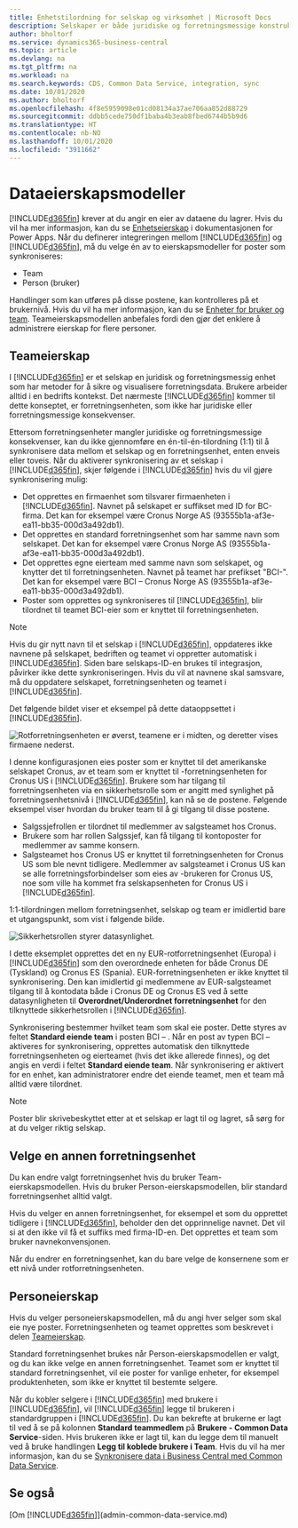 ```yaml
---
title: Enhetstilordning for selskap og virksomhet | Microsoft Docs
description: Selskaper er både juridiske og forretningsmessige konstruksjoner, og de brukes til å sikre og visualisere forretningsdata.
author: bholtorf
ms.service: dynamics365-business-central
ms.topic: article
ms.devlang: na
ms.tgt_pltfrm: na
ms.workload: na
ms.search.keywords: CDS, Common Data Service, integration, sync
ms.date: 10/01/2020
ms.author: bholtorf
ms.openlocfilehash: 4f8e5959098e01cd08134a37ae706aa852d88729
ms.sourcegitcommit: ddbb5cede750df1baba4b3eab8fbed6744b5b9d6
ms.translationtype: HT
ms.contentlocale: nb-NO
ms.lasthandoff: 10/01/2020
ms.locfileid: "3911662"
---
```

# <a name="data-ownership-models"></a>Dataeierskapsmodeller
[!INCLUDE[d365fin](includes/cds_long_md.md)] krever at du angir en eier av dataene du lagrer. Hvis du vil ha mer informasjon, kan du se [Enhetseierskap](https://docs.microsoft.com/powerapps/maker/common-data-service/types-of-entities#entity-ownership) i dokumentasjonen for Power Apps. Når du definerer integreringen mellom [!INCLUDE[d365fin](includes/cds_long_md.md)] og [!INCLUDE[d365fin](includes/d365fin_md.md)], må du velge én av to eierskapsmodeller for poster som synkroniseres:

* Team 
* Person (bruker)

Handlinger som kan utføres på disse postene, kan kontrolleres på et brukernivå. Hvis du vil ha mer informasjon, kan du se [Enheter for bruker og team](https://docs.microsoft.com/powerapps/developer/common-data-service/user-team-entities). Teameierskapsmodellen anbefales fordi den gjør det enklere å administrere eierskap for flere personer.

## <a name="team-ownership"></a>Teameierskap
I [!INCLUDE[d365fin](includes/d365fin_md.md)] er et selskap en juridisk og forretningsmessig enhet som har metoder for å sikre og visualisere forretningsdata. Brukere arbeider alltid i en bedrifts kontekst. Det nærmeste [!INCLUDE[d365fin](includes/cds_long_md.md)] kommer til dette konseptet, er forretningsenheten, som ikke har juridiske eller forretningsmessige konsekvenser.

Ettersom forretningsenheter mangler juridiske og forretningsmessige konsekvenser, kan du ikke gjennomføre en én-til-én-tilordning (1:1) til å synkronisere data mellom et selskap og en forretningsenhet, enten enveis eller toveis. Når du aktiverer synkronisering av et selskap i [!INCLUDE[d365fin](includes/d365fin_md.md)], skjer følgende i [!INCLUDE[d365fin](includes/cds_long_md.md)] hvis du vil gjøre synkronisering mulig:

* Det opprettes en firmaenhet som tilsvarer firmaenheten i [!INCLUDE[d365fin](includes/d365fin_md.md)]. Navnet på selskapet er suffikset med ID for BC-firma. Det kan for eksempel være Cronus Norge AS (93555b1a-af3e-ea11-bb35-000d3a492db1).
* Det opprettes en standard forretningsenhet som har samme navn som selskapet. Det kan for eksempel være Cronus Norge AS (93555b1a-af3e-ea11-bb35-000d3a492db1).
* Det opprettes egne eierteam med samme navn som selskapet, og knytter det til forretningsenheten. Navnet på teamet har prefikset "BCI-". Det kan for eksempel være BCI – Cronus Norge AS (93555b1a-af3e-ea11-bb35-000d3a492db1).
* Poster som opprettes og synkroniseres til [!INCLUDE[d365fin](includes/cds_long_md.md)], blir tilordnet til teamet BCI-eier som er knyttet til forretningsenheten.

> [!NOTE]
> Hvis du gir nytt navn til et selskap i [!INCLUDE[d365fin](includes/d365fin_md.md)], oppdateres ikke navnene på selskapet, bedriften og teamet vi oppretter automatisk i [!INCLUDE[d365fin](includes/cds_long_md.md)]. Siden bare selskaps-ID-en brukes til integrasjon, påvirker ikke dette synkroniseringen. Hvis du vil at navnene skal samsvare, må du oppdatere selskapet, forretningsenheten og teamet i [!INCLUDE[d365fin](includes/cds_long_md.md)].

Det følgende bildet viser et eksempel på dette dataoppsettet i [!INCLUDE[d365fin](includes/cds_long_md.md)].

![Rotforretningsenheten er øverst, teamene er i midten, og deretter vises firmaene nederst.](media/cds_bu_team_company.png)

I denne konfigurasjonen eies poster som er knyttet til det amerikanske selskapet Cronus, av et team som er knyttet til <ID>-forretningsenheten for Cronus US i [!INCLUDE[d365fin](includes/cds_long_md.md)]. Brukere som har tilgang til forretningsenheten via en sikkerhetsrolle som er angitt med synlighet på forretningsenhetsnivå i [!INCLUDE[d365fin](includes/cds_long_md.md)], kan nå se de postene. Følgende eksempel viser hvordan du bruker team til å gi tilgang til disse postene.

* Salgssjefrollen er tilordnet til medlemmer av salgsteamet hos Cronus.
* Brukere som har rollen Salgssjef, kan få tilgang til kontoposter for medlemmer av samme konsern.
* Salgsteamet hos Cronus US er knyttet til forretningsenheten for Cronus US som ble nevnt tidligere. Medlemmer av salgsteamet i Cronus US kan se alle forretningsforbindelser som eies av <ID>-brukeren for Cronus US, noe som ville ha kommet fra selskapsenheten for Cronus US i [!INCLUDE[d365fin](includes/d365fin_md.md)].

1:1-tilordningen mellom forretningsenhet, selskap og team er imidlertid bare et utgangspunkt, som vist i følgende bilde.

![Sikkerhetsrollen styrer datasynlighet.](media/cds_bu_team_company_2.png)

I dette eksemplet opprettes det en ny EUR-rotforretningsenhet (Europa) i [!INCLUDE[d365fin](includes/cds_long_md.md)] som den overordnede enheten for både Cronus DE (Tyskland) og Cronus ES (Spania). EUR-forretningsenheten er ikke knyttet til synkronisering. Den kan imidlertid gi medlemmene av EUR-salgsteamet tilgang til å kontodata både i Cronus DE og Cronus ES ved å sette datasynligheten til **Overordnet/Underordnet forretningsenhet** for den tilknyttede sikkerhetsrollen i [!INCLUDE[d365fin](includes/cds_long_md.md)].

Synkronisering bestemmer hvilket team som skal eie poster. Dette styres av feltet **Standard eiende team** i posten BCI – <ID>. Når en post av typen BCI – <ID> aktiveres for synkronisering, opprettes automatisk den tilknyttede forretningsenheten og eierteamet (hvis det ikke allerede finnes), og det angis en verdi i feltet **Standard eiende team**. Når synkronisering er aktivert for en enhet, kan administratorer endre det eiende teamet, men et team må alltid være tilordnet.

> [!NOTE]
> Poster blir skrivebeskyttet etter at et selskap er lagt til og lagret, så sørg for at du velger riktig selskap.

## <a name="choosing-a-different-business-unit"></a>Velge en annen forretningsenhet
Du kan endre valgt forretningsenhet hvis du bruker Team-eierskapsmodellen. Hvis du bruker Person-eierskapsmodellen, blir standard forretningsenhet alltid valgt. 

Hvis du velger en annen forretningsenhet, for eksempel et som du opprettet tidligere i [!INCLUDE[d365fin](includes/cds_long_md.md)], beholder den det opprinnelige navnet. Det vil si at den ikke vil få et suffiks med firma-ID-en. Det opprettes et team som bruker navnekonvensjonen.

Når du endrer en forretningsenhet, kan du bare velge de konsernene som er ett nivå under rotforretningsenheten.

## <a name="person-ownership"></a>Personeierskap
Hvis du velger personeierskapsmodellen, må du angi hver selger som skal eie nye poster. Forretningsenheten og teamet opprettes som beskrevet i delen [Teameierskap](admin-cds-company-concept.md#team-ownership).

Standard forretningsenhet brukes når Person-eierskapsmodellen er valgt, og du kan ikke velge en annen forretningsenhet. Teamet som er knyttet til standard forretningsenhet, vil eie poster for vanlige enheter, for eksempel produktenheten, som ikke er knyttet til bestemte selgere.

Når du kobler selgere i [!INCLUDE[d365fin](includes/d365fin_md.md)] med brukere i [!INCLUDE[d365fin](includes/cds_long_md.md)], vil [!INCLUDE[d365fin](includes/d365fin_md.md)] legge til brukeren i standardgruppen i [!INCLUDE[d365fin](includes/cds_long_md.md)]. Du kan bekrefte at brukerne er lagt til ved å se på kolonnen **Standard teammedlem** på **Brukere - Common Data Service**-siden. Hvis brukeren ikke er lagt til, kan du legge dem til manuelt ved å bruke handlingen **Legg til koblede brukere i Team**. Hvis du vil ha mer informasjon, kan du se [Synkronisere data i Business Central med Common Data Service](admin-synchronizing-business-central-and-sales.md).

## <a name="see-also"></a>Se også
[Om [!INCLUDE[d365fin](includes/cds_long_md.md)]](admin-common-data-service.md)